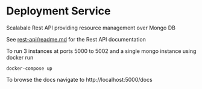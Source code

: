 # Deployment Service

Scalabale Rest API providing resource management over Mongo DB

See [rest-api/readme.md](./rest-api/readme.md) for the Rest API documentation 

To run 3 instances at ports 5000 to 5002 and a single mongo instance using docker run

    docker-compose up

To browse the docs navigate to http://localhost:5000/docs
